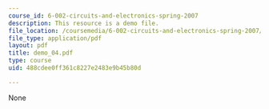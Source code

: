 ```yaml
---
course_id: 6-002-circuits-and-electronics-spring-2007
description: This resource is a demo file.
file_location: /coursemedia/6-002-circuits-and-electronics-spring-2007/488cdee0ff361c8227e2483e9b45b80d_demo_04.pdf
file_type: application/pdf
layout: pdf
title: demo_04.pdf
type: course
uid: 488cdee0ff361c8227e2483e9b45b80d

---
```

None